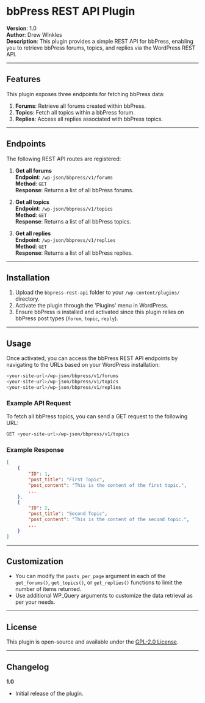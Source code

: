 # bbPress REST API Plugin

**Version**: 1.0  
**Author**: Drew Winkles  
**Description**: This plugin provides a simple REST API for bbPress, enabling you to retrieve bbPress forums, topics, and replies via the WordPress REST API.

---

## Features

This plugin exposes three endpoints for fetching bbPress data:

1. **Forums**: Retrieve all forums created within bbPress.
2. **Topics**: Fetch all topics within a bbPress forum.
3. **Replies**: Access all replies associated with bbPress topics.

---

## Endpoints

The following REST API routes are registered:

1. **Get all forums**  
   **Endpoint**: `/wp-json/bbpress/v1/forums`  
   **Method**: `GET`  
   **Response**: Returns a list of all bbPress forums.

2. **Get all topics**  
   **Endpoint**: `/wp-json/bbpress/v1/topics`  
   **Method**: `GET`  
   **Response**: Returns a list of all bbPress topics.

3. **Get all replies**  
   **Endpoint**: `/wp-json/bbpress/v1/replies`  
   **Method**: `GET`  
   **Response**: Returns a list of all bbPress replies.

---

## Installation

1. Upload the `bbpress-rest-api` folder to your `/wp-content/plugins/` directory.
2. Activate the plugin through the 'Plugins' menu in WordPress.
3. Ensure bbPress is installed and activated since this plugin relies on bbPress post types (`forum`, `topic`, `reply`).

---

## Usage

Once activated, you can access the bbPress REST API endpoints by navigating to the URLs based on your WordPress installation:

```bash
<your-site-url>/wp-json/bbpress/v1/forums
<your-site-url>/wp-json/bbpress/v1/topics
<your-site-url>/wp-json/bbpress/v1/replies
```

### Example API Request

To fetch all bbPress topics, you can send a GET request to the following URL:

```bash
GET <your-site-url>/wp-json/bbpress/v1/topics
```

### Example Response

```json
[
    {
        "ID": 1,
        "post_title": "First Topic",
        "post_content": "This is the content of the first topic.",
        ...
    },
    {
        "ID": 2,
        "post_title": "Second Topic",
        "post_content": "This is the content of the second topic.",
        ...
    }
]
```

---

## Customization

- You can modify the `posts_per_page` argument in each of the `get_forums()`, `get_topics()`, or `get_replies()` functions to limit the number of items returned.
- Use additional WP_Query arguments to customize the data retrieval as per your needs.

---

## License

This plugin is open-source and available under the [GPL-2.0 License](https://www.gnu.org/licenses/old-licenses/gpl-2.0.en.html).

---

## Changelog

**1.0**  

- Initial release of the plugin.
